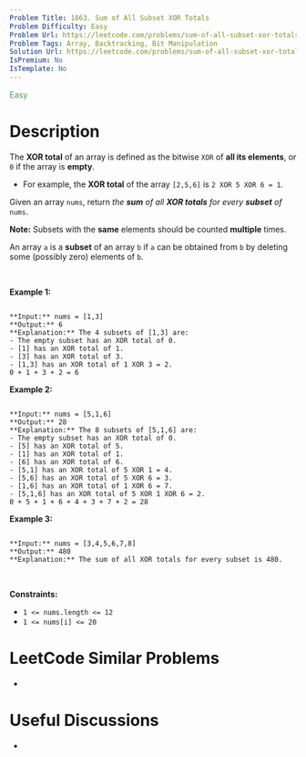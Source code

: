 ```yaml
---
Problem Title: 1863. Sum of All Subset XOR Totals
Problem Difficulty: Easy
Problem Url: https://leetcode.com/problems/sum-of-all-subset-xor-totals/
Problem Tags: Array, Backtracking, Bit Manipulation
Solution Url: https://leetcode.com/problems/sum-of-all-subset-xor-totals/solution/
IsPremium: No
IsTemplate: No
---
```


<span style="color: rgb(67, 160, 71);">Easy</span>

# Description

The **XOR total** of an array is defined as the bitwise `XOR` of **all its elements**, or `0` if the array is **empty**.


* For example, the **XOR total** of the array `[2,5,6]` is `2 XOR 5 XOR 6 = 1`.


Given an array `nums`, return *the **sum** of all **XOR totals** for every **subset** of* `nums`. 


**Note:** Subsets with the **same** elements should be counted **multiple** times.


An array `a` is a **subset** of an array `b` if `a` can be obtained from `b` by deleting some (possibly zero) elements of `b`.


 


**Example 1:**



```

**Input:** nums = [1,3]
**Output:** 6
**Explanation:** The 4 subsets of [1,3] are:
- The empty subset has an XOR total of 0.
- [1] has an XOR total of 1.
- [3] has an XOR total of 3.
- [1,3] has an XOR total of 1 XOR 3 = 2.
0 + 1 + 3 + 2 = 6

```

**Example 2:**



```

**Input:** nums = [5,1,6]
**Output:** 28
**Explanation:** The 8 subsets of [5,1,6] are:
- The empty subset has an XOR total of 0.
- [5] has an XOR total of 5.
- [1] has an XOR total of 1.
- [6] has an XOR total of 6.
- [5,1] has an XOR total of 5 XOR 1 = 4.
- [5,6] has an XOR total of 5 XOR 6 = 3.
- [1,6] has an XOR total of 1 XOR 6 = 7.
- [5,1,6] has an XOR total of 5 XOR 1 XOR 6 = 2.
0 + 5 + 1 + 6 + 4 + 3 + 7 + 2 = 28

```

**Example 3:**



```

**Input:** nums = [3,4,5,6,7,8]
**Output:** 480
**Explanation:** The sum of all XOR totals for every subset is 480.

```

 


**Constraints:**


* `1 <= nums.length <= 12`
* `1 <= nums[i] <= 20`




# LeetCode Similar Problems

- []()

# Useful Discussions

- []()
